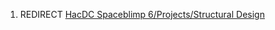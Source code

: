 1.  REDIRECT [HacDC Spaceblimp 6/Projects/Structural
    Design](HacDC_Spaceblimp_6/Projects/Structural_Design)
